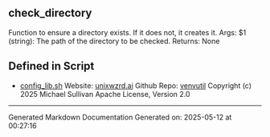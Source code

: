 ## check_directory
Function to ensure a directory exists. If it does not, it creates it.
Args:
  $1 (string): The path of the directory to be checked.
Returns:
  None

## Defined in Script

* [config_lib.sh](../config_lib_sh.md)
Website: [unixwzrd.ai](https://unixwzrd.ai)
Github Repo: [venvutil](https://github.com/unixwzrd/venvutil)
Copyright (c) 2025 Michael Sullivan
Apache License, Version 2.0

---

Generated Markdown Documentation
Generated on: 2025-05-12 at 00:27:16
